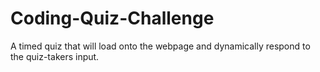 # Coding-Quiz-Challenge
A timed quiz that will load onto the webpage and dynamically respond to the quiz-takers input. 
